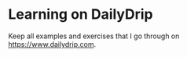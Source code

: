 # Learning on DailyDrip

Keep all examples and exercises that I go through on https://www.dailydrip.com.

